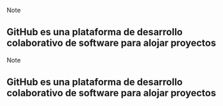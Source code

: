 
>[!NOTE]
>
>GitHub es una plataforma de desarrollo colaborativo de software para alojar proyectos
>---

>[!NOTE]
>
>GitHub es una plataforma de desarrollo colaborativo de software para alojar proyectos
>---